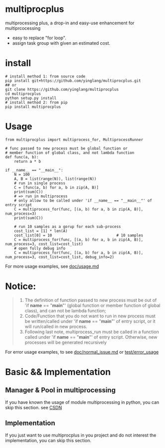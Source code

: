 # multiprocplus
multiprocessing plus, a drop-in and easy-use enhancement for multiprcocessing

- easy to replace "for loop".
- assign task group with given an estimated cost.

# install

```shell
# install method 1: from source code
pip install git+https://github.com/yinglang/multiprocplus.git
## or 
git clone https://github.com/yinglang/multiprocplus
cd multiprocplus
python setup.py install
# install method 2: from pip
pip install multiprocplus
```

# Usage

```shell
from multiprocplus import multiprocess_for, MultiprocessRunner

# func passed to new process must be global function or 
# member function of global class, and not lambda function
def func(a, b):
    return a * b

if __name__ == "__main__":
    N = 100
    A, B = list(range(N)), list(range(N))
    # run in single process
    C = [func(a, b) for a, b in zip(A, B)]
    print(sum(C))
    # => run in multiprocess
    # only allow to be called under 'if __name__ == "__main__"' of entry script
    C = multiprocess_for(func, [(a, b) for a, b in zip(A, B)], num_process=3)
    print(sum(C))
    
    # run 10 samples as a gorup for each sub-process
    cost_list = [1] * len(A)
    cost_list[0] = 10                             # 10 samples
    C = multiprocess_for(func, [(a, b) for a, b in zip(A, B)], num_process=3, cost_list=cost_list)
    # open fully debug info
    C = multiprocess_for(func, [(a, b) for a, b in zip(A, B)], num_process=3, cost_list=cost_list, debug_info=2)
```

For more usage examples, see [doc/usage.md](doc/usage.md)

# Notice:

>1. The definition of function passed to new process must be out of 'if __name__ == "__main__"' (global function or member function of global class), 
  and can not be lambda function;
>2. Code/Function that you do not want to run in new process must be written/called under 'if __name__ == "__main__"' of entry script, 
  or it will run/called in new process.
>3. Following last note, multiprocess_run must be called in a function called under 'if __name__ == "__main__"' of entry script. 
  Otherwise, new processes will be generated recursively

For error usage examples, to see [doc/normal_issue.md](doc/normal_issue.md) or [test/error_usage](test/error_usage)

# Basic && Implementation

## Manager & Pool in multiprocessing
If you have known the usage of module multiprocessing in python, you can skip this section.
see [CSDN](https://blog.csdn.net/yinglang19941010/article/details/127390585)

## Implementation
If you just want to use multiprocplus in you project and do not interest the implementation, you can skip this section.

